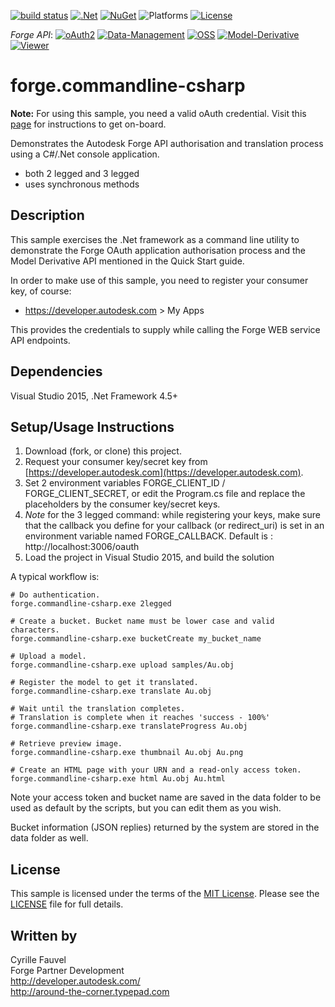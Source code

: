 
[![build status](https://api.travis-ci.org/cyrillef/models.autodesk.io.png)](https://travis-ci.org/cyrillef/models.autodesk.io)
[![.Net](https://img.shields.io/badge/.Net-4.5-blue.svg)](https://msdn.microsoft.com/)
[![NuGet](https://img.shields.io/nuget/v/Nuget.Core.svg)](https://www.nuget.org/)
![Platforms](https://img.shields.io/badge/platform-windows%20%7C%20osx%20%7C%20linux-lightgray.svg)
[![License](http://img.shields.io/:license-mit-blue.svg)](http://opensource.org/licenses/MIT)

*Forge API*:
[![oAuth2](https://img.shields.io/badge/oAuth2-v1-green.svg)](http://developer-autodesk.github.io/)
[![Data-Management](https://img.shields.io/badge/Data%20Management-v1-green.svg)](http://developer-autodesk.github.io/)
[![OSS](https://img.shields.io/badge/OSS-v2-green.svg)](http://developer-autodesk.github.io/)
[![Model-Derivative](https://img.shields.io/badge/Model%20Derivative-v2-green.svg)](http://developer-autodesk.github.io/)
[![Viewer](https://img.shields.io/badge/Forge%20Viewer-v2.12-green.svg)](http://developer-autodesk.github.io/)

# forge.commandline-csharp


<b>Note:</b> For using this sample, you need a valid oAuth credential.
Visit this [page](https://developer.autodesk.com) for instructions to get on-board.


Demonstrates the Autodesk Forge API authorisation and translation process using a C#/.Net console application.

* both 2 legged and 3 legged
* uses synchronous methods


## Description

This sample exercises the .Net framework as a command line utility to demonstrate the Forge OAuth application
authorisation process and the Model Derivative API mentioned in the Quick Start guide.

In order to make use of this sample, you need to register your consumer key, of course:
* https://developer.autodesk.com > My Apps

This provides the credentials to supply while calling the Forge WEB service API endpoints.


## Dependencies

Visual Studio 2015, .Net Framework 4.5+


## Setup/Usage Instructions

  1. Download (fork, or clone) this project.
  2. Request your consumer key/secret key from [https://developer.autodesk.com](https://developer.autodesk.com).
  3. Set 2 environment variables FORGE_CLIENT_ID / FORGE_CLIENT_SECRET, or edit the Program.cs
     file and replace the placeholders by the consumer key/secret keys.
  4. *Note* for the 3 legged command: while registering your keys, make sure that the callback you define for your
     callback (or redirect_uri) is set in an environment variable named FORGE_CALLBACK.
     Default is : http://localhost:3006/oauth
  5. Load the project in Visual Studio 2015, and build the solution
  

A typical workflow is:

    # Do authentication.
    forge.commandline-csharp.exe 2legged

    # Create a bucket. Bucket name must be lower case and valid characters.
    forge.commandline-csharp.exe bucketCreate my_bucket_name

    # Upload a model.
    forge.commandline-csharp.exe upload samples/Au.obj

    # Register the model to get it translated.
    forge.commandline-csharp.exe translate Au.obj

    # Wait until the translation completes.
    # Translation is complete when it reaches 'success - 100%'
    forge.commandline-csharp.exe translateProgress Au.obj

    # Retrieve preview image.
    forge.commandline-csharp.exe thumbnail Au.obj Au.png

    # Create an HTML page with your URN and a read-only access token.
    forge.commandline-csharp.exe html Au.obj Au.html

Note your access token and bucket name are saved in the data folder to be used as default by the scripts, but you can
edit them as you wish.

Bucket information (JSON replies) returned by the system are stored in the data folder as well.


## License

This sample is licensed under the terms of the [MIT License](http://opensource.org/licenses/MIT). 
Please see the [LICENSE](LICENSE) file for full details.


## Written by

Cyrille Fauvel <br />
Forge Partner Development <br />
http://developer.autodesk.com/ <br />
http://around-the-corner.typepad.com <br />
